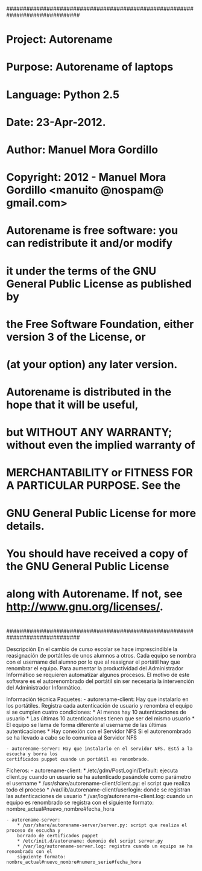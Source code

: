 ##############################################################################
# Project:     Autorename
# Purpose:     Autorename of laptops
# Language:    Python 2.5
# Date:        23-Apr-2012.
# Author:      Manuel Mora Gordillo
# Copyright:   2012 - Manuel Mora Gordillo    <manuito @nospam@ gmail.com>
#
# Autorename is free software: you can redistribute it and/or modify
# it under the terms of the GNU General Public License as published by
# the Free Software Foundation, either version 3 of the License, or
# (at your option) any later version.
# Autorename is distributed in the hope that it will be useful,
# but WITHOUT ANY WARRANTY; without even the implied warranty of
# MERCHANTABILITY or FITNESS FOR A PARTICULAR PURPOSE. See the
# GNU General Public License for more details.
# You should have received a copy of the GNU General Public License
# along with Autorename. If not, see <http://www.gnu.org/licenses/>.
#
##############################################################################

Descripción
En el cambio de curso escolar se hace imprescindible la reasignación de portátiles
de unos alumnos a otros. Cada equipo se nombra con el username del alumno por lo 
que al reasignar el portátil hay que renombrar el equipo.
Para aumentar la productividad del Administrador Informático se requieren automatizar 
algunos procesos. El motivo de este software es el autorenombrado del portátil sin
ser necesaria la intervención del Administrador Informático.

Información técnica
Paquetes:
	- autorename-client: Hay que instalarlo en los portátiles. Registra cada autenticación
	de usuario y renombra el equipo si se cumplen cuatro condiciones:
		* Al menos hay 10 autenticaciones de usuario
		* Las últimas 10 autenticaciones tienen que ser del mismo usuario
		* El equipo se llama de forma diferente al username de las últimas autenticaciones
		* Hay conexión con el Servidor NFS
	Si el autorenombrado se ha llevado a cabo se lo comunica al Servidor NFS

	- autorename-server: Hay que instalarlo en el servidor NFS. Está a la escucha y borra los
	certificados puppet cuando un portátil es renombrado.

Ficheros:
	- autorename-client:
		* /etc/gdm/PostLogin/Default: ejecuta client.py cuando un usuario se ha autenticado
		pasándole como parámetro el username
		* /usr/share/autorename-client/client.py: el script que realiza todo el proceso
		* /var/lib/autorename-client/userlogin: donde se registran las autenticaciones de usuario
		* /var/log/autorename-client.log: cuando un equipo es renombrado se registra con el
		siguiente formato: nombre_actual#nuevo_nombre#fecha_hora

	- autorename-server:
		* /usr/share/autorename-server/server.py: script que realiza el proceso de escucha y
		borrado de certificados puppet
		* /etc/init.d/autorename: demonio del script server.py
		* /var/log/autorename-server.log: registra cuando un equipo se ha renombrado con el
		siguiente formato: nombre_actual#nuevo_nombre#numero_serie#fecha_hora

